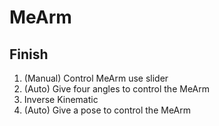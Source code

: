 # MeArm

Finish 
------------
1. (Manual) Control MeArm use slider
2. (Auto) Give four angles to control the MeArm
3. Inverse Kinematic 
4. (Auto) Give a pose to control the MeArm 

